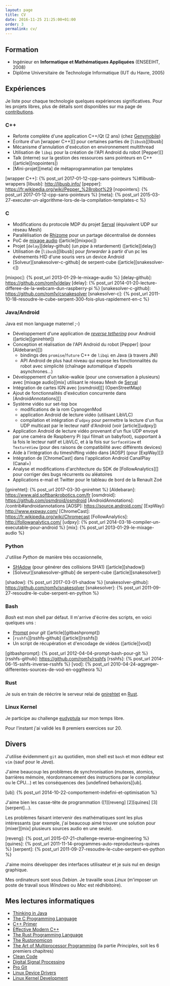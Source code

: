 ```yaml
---
layout: page
title: CV
date: 2016-11-25 21:25:00+01:00
order: 3
permalink: cv/
---
```



## Formation

- Ingénieur en **Informatique et Mathématiques Appliquées** (ENSEEIHT, 2008)
- Diplôme Universitaire de Technologie Informatique (IUT du Havre, 2005)


## Expériences

Je liste pour chaque technologie quelques expériences significatives.
Pour les projets libres, plus de détails sont disponibles sur ma page de
[contributions][].

[contributions]: /contrib

### C++

- Refonte complète d'une application C++/Qt (2 ans) (chez [Genymobile][])
- Écriture d'un [wrapper C++][] pour certaines parties de [`libusb`][libusb]
- Mécanisme d'annulation d'exécution en environnement multithread
- Utilisation de `libqi` pour la création de l'API Android du robot [Pepper][]
- Talk (interne) sur la gestion des ressources sans pointeurs en C++
  ([article][nopointers])
- [Mini-projet][meta] de métaprogrammation par templates

[genymobile]: https://www.genymobile.com/
[wrapper C++]: {% post_url 2017-01-12-cpp-sans-pointeurs %}#libusb-wrappers
[libusb]: http://libusb.info/
[pepper]: https://fr.wikipedia.org/wiki/Pepper_%28robot%29
[nopointers]: {% post_url 2017-01-12-cpp-sans-pointeurs %}
[meta]: {% post_url 2015-03-27-executer-un-algorithme-lors-de-la-compilation-templates-c %}


### C

- Modifications du protocole MDP du projet [Serval][] (équivalent UDP sur réseau
  Mesh)
- Parallélisation de [Rhizome][] pour un partage décentralisé de données
- PoC de [mixage audio][mixpoc-github] ([article][mixpoc])
- Projet [`delay`][delay-github] (un _pipe_ à retardement) ([article][delay])
- Utilisation de [`libusb`][libusb] pour _forwarder_ à partir d'un pc les
  événements HID d'une souris vers un device Android
- [Solveur][snakesolver-c-github] de serpent-cube ([article][snakesolver-c])

[serval]: /contrib#servalbatphone
[rhizome]: /contrib#paralllisation-de-rhizome
[mixpoc-github]: https://github.com/rom1v/mixpoc
[mixpoc]: {% post_url 2013-01-29-le-mixage-audio %}
[delay-github]: https://github.com/rom1v/delay
[delay]: {% post_url 2014-01-20-lecture-differee-de-la-webcam-dun-raspberry-pi %}
[snakesolver-c-github]: https://github.com/rom1v/csnakesolver
[snakesolver-c]: {% post_url 2011-10-18-resoudre-le-cube-serpent-300-fois-plus-rapidement-en-c %}


### Java/Android

Java est mon language maternel ;-)

- Développement d'une application de [_reverse tethering_][gnirehtet-contrib]
  pour Android ([article][gnirehtet])
- Conception et réalisation de l'API Android du robot [Pepper] (pour
  [Aldebaran][])
    - bindings des `promise`/`future` C++ de `libqi` en Java (à travers JNI)
    - API Android de plus haut niveau qui expose les fonctionnalités du robot
      avec simplicité (chaînage automatique d'appels asynchrones…)
- Développement d'un talkie-walkie (pour une conversation à plusieurs) avec
  [mixage audio][mix] utilisant le réseau Mesh de [Serval][]
- Intégration de cartes IGN avec [osmdroid][] (OpenStreetMap)
- Ajout de fonctionnalités d'exécution concurrente dans [AndroidAnnotations][]
- Système vidéo sur set-top box
    - modifications de la rom CyanogenMod
    - application Android de lecture vidéo (utilisant LibVLC)
    - compilation et intégration d'`udpxy` pour permettre la lecture d'un flux
      UDP multicast par le lecteur natif d'Android (voir [article][udpxy])
- Application Android de lecture vidéo provenant d'un flux UDP envoyé par une
  caméra de Raspberry Pi (qui filmait un babyfoot), supportant à la fois le
  lecteur natif et LibVLC, et à la fois sur `SurfaceView` et `TextureView` (pour
  des raisons de compatibilité avec différents devices)
- Aide à l'intégration du timeshifting vidéo dans [AOSP] (pour [ExpWay][])
- Intégration de [ChromeCast] dans l'application Android CanalPlay (Canal+)
- Analyse et modifications d'architecture du SDK de [FollowAnalytics][] pour
  corriger des bugs récurrents ou aléatoires
- Applications e-mail et Twitter pour le tableau de bord de la Renault Zoé

[gnirehtet-contrib]: /contrib#gnirehtet
[gnirehtet]: {% post_url 2017-03-30-gnirehtet %}
[Aldebaran]: https://www.ald.softbankrobotics.com/fr
[osmdroid]: https://github.com/osmdroid/osmdroid
[AndroidAnnotations]: /contrib#androidannotations
[AOSP]: https://source.android.com/
[ExpWay]: http://www.expway.com/
[ChromeCast]: https://fr.wikipedia.org/wiki/Chromecast
[FollowAnalytics]: http://followanalytics.com/
[udpxy]: {% post_url 2014-03-18-compiler-un-executable-pour-android %}
[mix]: {% post_url 2013-01-29-le-mixage-audio %}


### Python

J'utilise _Python_ de manière très occasionnelle,

- [SHAdow][shadow-github] (pour générer des collisions SHA1) ([article][shadow])
- [Solveur][snakesolver-github] de serpent-cube ([article][snakesolver])

[shadow-github]: https://github.com/rom1v/shadow
[shadow]: {% post_url 2017-03-01-shadow %}
[snakesolver-github]: https://github.com/rom1v/snakesolver
[snakesolver]: {% post_url 2011-09-27-resoudre-le-cube-serpent-en-python %}


### Bash

_Bash_ est mon shell par défaut. Il m'arrive d'écrire des scripts, en voici
quelques uns :

- [Prompt][gitbashprompt-github] pour _git_ ([article][gitbashprompt])
- [`rsshfs`][rsshfs-github] ([article][rsshfs])
- Un script de récupération et d'encodage de vidéos ([article][vod])

[gitbashprompt-github]: https://github.com/rom1v/gitbashprompt
[gitbashprompt]: {% post_url 2012-04-04-prompt-bash-pour-git %}
[rsshfs-github]: https://github.com/rom1v/rsshfs
[rsshfs]: {% post_url 2014-06-15-sshfs-inverse-rsshfs %}
[vod]: {% post_url 2010-04-24-aggreger-differentes-sources-de-vod-en-oggtheora %}


### Rust

Je suis en train de réécrire le serveur relai de [gnirehtet][gnirehtet-contrib]
en [Rust][].

[rust]: https://en.wikipedia.org/wiki/Rust_(programming_language)


### Linux Kernel

Je participe au challenge [eudyptula][] sur mon temps libre.

Pour l'instant j'ai validé les 8 premiers exercices sur 20.

[eudyptula]: http://eudyptula-challenge.org/


## Divers

J'utilise évidemment `git` au quotidien, mon shell est `bash` et mon éditeur
est `vim` (sauf pour le _Java_).

J'aime beaucoup les problèmes de synchronisation (mutexes, atomics, barrières
mémoire, réordonnancement des instructions par le compilateur ou le CPU…) et les
conséquences des [undefined behaviors][ub].

[ub]: {% post_url 2014-10-22-comportement-indefini-et-optimisation %}

J'aime bien les casse-tête de programmation ([1][reveng] [2][quines]
[3][serpent]…).

Les problèmes faisant intervenir des mathématiques sont les plus intéressants
(par exemple, j'ai beaucoup aimé trouver une solution pour [mixer][mix]
plusieurs sources audio en une seule).

[reveng]: {% post_url 2015-07-21-challenge-reverse-engineering %}
[quines]: {% post_url 2011-11-14-programmes-auto-reproducteurs-quines %}
[serpent]: {% post_url 2011-09-27-resoudre-le-cube-serpent-en-python %}

J'aime moins développer des interfaces utilisateur et je suis nul en design
graphique.

Mes ordinateurs sont sous _Debian_. Je travaille sous _Linux_ (m'imposer un
poste de travail sous _Windows_ ou _Mac_ est rédhibitoire).

## Mes lectures informatiques

- [Thinking in Java](https://www.amazon.com/Thinking-Java-4th-Bruce-Eckel/dp/0131872486/)
- [The C Programming Language](https://www.amazon.com/Programming-Language-Brian-W-Kernighan/dp/0131103628/)
- [C++ Primer](https://www.amazon.com/Primer-5th-Stanley-B-Lippman/dp/0321714113/)
- [Effective Modern C++](https://www.amazon.com/Effective-Modern-Specific-Ways-Improve/dp/1491903996/)
- [The Rust Programming Language](https://doc.rust-lang.org/book/)
- [The Rustonomicon](https://doc.rust-lang.org/nomicon/)
- [The Art of Multiprocessor Programming](https://www.amazon.com/Art-Multiprocessor-Programming-Maurice-Herlihy/dp/0123705916/) (la partie _Principles_, soit les 6 premiers chapitres)
- [Clean Code](https://www.amazon.com/Clean-Code-Handbook-Software-Craftsmanship/dp/0132350882/)
- [Digital Signal Processing](https://www.amazon.com/Scientist-Engineers-Digital-Signal-Processing/dp/0966017633/)
- [Pro Git](https://git-scm.com/book/en/v2)
- [Linux Device Drivers](https://www.amazon.com/Linux-Device-Drivers-Jonathan-Corbet/dp/0596005903/)
- [Linux Kernel Development](https://www.amazon.com/Linux-Kernel-Development-Robert-Love/dp/0672329468/)
